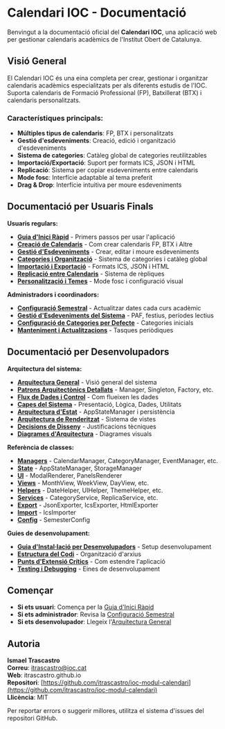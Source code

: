 # Calendari IOC - Documentació

Benvingut a la documentació oficial del **Calendari IOC**, una aplicació web per gestionar calendaris acadèmics de l'Institut Obert de Catalunya.

## Visió General

El Calendari IOC és una eina completa per crear, gestionar i organitzar calendaris acadèmics especialitzats per als diferents estudis de l'IOC. Suporta calendaris de Formació Professional (FP), Batxillerat (BTX) i calendaris personalitzats.

### Característiques principals:
- **Múltiples tipus de calendaris**: FP, BTX i personalitzats
- **Gestió d'esdeveniments**: Creació, edició i organització d'esdeveniments
- **Sistema de categories**: Catàleg global de categories reutilitzables
- **Importació/Exportació**: Suport per formats ICS, JSON i HTML
- **Replicació**: Sistema per copiar esdeveniments entre calendaris
- **Mode fosc**: Interfície adaptable al tema preferit
- **Drag & Drop**: Interfície intuitiva per moure esdeveniments

## Documentació per Usuaris Finals

**Usuaris regulars:**
- [**Guia d'Inici Ràpid**](Guia-d-Inici-Rapid) - Primers passos per usar l'aplicació
- [**Creació de Calendaris**](Creació-de-Calendaris) - Com crear calendaris FP, BTX i Altre
- [**Gestió d'Esdeveniments**](Gestió-d-Esdeveniments) - Crear, editar i moure esdeveniments
- [**Categories i Organització**](Categories-i-Organització) - Sistema de categories i catàleg global
- [**Importació i Exportació**](Importació-i-Exportació) - Formats ICS, JSON i HTML
- [**Replicació entre Calendaris**](Replicació-entre-Calendaris) - Sistema de rèpliques
- [**Personalització i Temes**](Personalització-i-Temes) - Mode fosc i configuració visual

**Administradors i coordinadors:**
- [**Configuració Semestral**](Configuració-Semestral) - Actualitzar dates cada curs acadèmic
- [**Gestió d'Esdeveniments del Sistema**](Gestió-d-Esdeveniments-del-Sistema) - PAF, festius, períodes lectius
- [**Configuració de Categories per Defecte**](Configuració-de-Categories-per-Defecte) - Categories inicials
- [**Manteniment i Actualitzacions**](Manteniment-i-Actualitzacions) - Tasques periòdiques

## Documentació per Desenvolupadors

**Arquitectura del sistema:**
- [**Arquitectura General**](Arquitectura-General) - Visió general del sistema
- [**Patrons Arquitectònics Detallats**](Patrons-Arquitectònics-Detallats) - Manager, Singleton, Factory, etc.
- [**Flux de Dades i Control**](Flux-de-Dades-i-Control) - Com flueixen les dades
- [**Capes del Sistema**](Capes-del-Sistema) - Presentació, Lògica, Dades, Utilitats
- [**Arquitectura d'Estat**](Arquitectura-d-Estat) - AppStateManager i persistència
- [**Arquitectura de Renderitzat**](Arquitectura-de-Renderitzat) - Sistema de vistes
- [**Decisions de Disseny**](Decisions-de-Disseny-i-Justificacions) - Justificacions tècniques
- [**Diagrames d'Arquitectura**](Diagrames-d-Arquitectura) - Diagrames visuals

**Referència de classes:**
- [**Managers**](managers-Referència) - CalendarManager, CategoryManager, EventManager, etc.
- [**State**](state-Referència) - AppStateManager, StorageManager
- [**UI**](ui-Referència) - ModalRenderer, PanelsRenderer
- [**Views**](views-Referència) - MonthView, WeekView, DayView, etc.
- [**Helpers**](helpers-Referència) - DateHelper, UIHelper, ThemeHelper, etc.
- [**Services**](services-Referència) - CategoryService, ReplicaService, etc.
- [**Export**](export-Referència) - JsonExporter, IcsExporter, HtmlExporter
- [**Import**](import-Referència) - IcsImporter
- [**Config**](config-Referència) - SemesterConfig

**Guies de desenvolupament:**
- [**Guia d'Instal·lació per Desenvolupadors**](Guia-d-Instal·lació-Dev) - Setup desenvolupament
- [**Estructura del Codi**](Estructura-del-Codi) - Organització d'arxius
- [**Punts d'Extensió Crítics**](Punts-d-Extensió-Crítics) - Com estendre l'aplicació
- [**Testing i Debugging**](Testing-i-Debugging) - Eines de desenvolupament

## Començar

- **Si ets usuari**: Comença per la [Guia d'Inici Ràpid](Guia-d-Inici-Rapid)
- **Si ets administrador**: Revisa la [Configuració Semestral](Configuració-Semestral)
- **Si ets desenvolupador**: Llegeix l'[Arquitectura General](Arquitectura-General)

## Autoria

**Ismael Trascastro**  
**Correu**: itrascastro@ioc.cat  
**Web**: itrascastro.github.io  
**Repositori**: [https://github.com/itrascastro/ioc-modul-calendari](https://github.com/itrascastro/ioc-modul-calendari)  
**Llicència**: MIT

Per reportar errors o suggerir millores, utilitza el sistema d'issues del repositori GitHub.